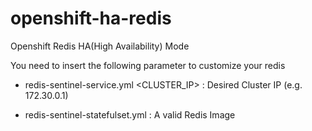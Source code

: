 # openshift-ha-redis
Openshift Redis HA(High Availability) Mode

You need to insert the following parameter to customize your redis

- redis-sentinel-service.yml
<CLUSTER_IP> : Desired Cluster IP (e.g. 172.30.0.1)

- redis-sentinel-statefulset.yml
<A Valid Redis Image> : A valid Redis Image
  
  
